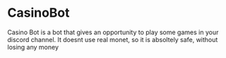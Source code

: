 # CasinoBot
Casino Bot is a bot that gives an opportunity to play some games in your discord channel. It doesnt use real monet, so it is absoltely safe, without losing any money
